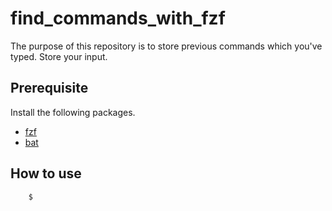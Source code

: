 <!--
 FileName:      README
 Author:        8ucchiman
 CreatedDate:   2023-08-15 00:59:10
 LastModified:  2023-01-25 10:56:12 +0900
 Reference:     8ucchiman.jp
 Description:   ---
-->


# find_commands_with_fzf
The purpose of this repository is to store previous commands which you've typed.
Store your input.


## Prerequisite
Install the following packages.
- [fzf](https://github.com/junegunn/fzf)
- [bat](https://github.com/sharkdp/bat)

## How to use
```
    $ 
```
